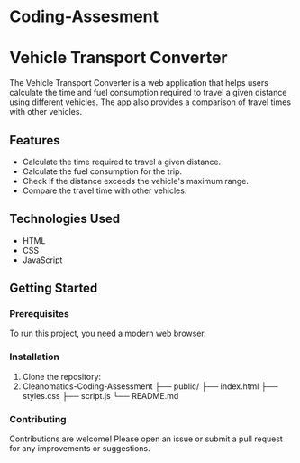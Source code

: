 # Coding-Assesment
# Vehicle Transport Converter

The Vehicle Transport Converter is a web application that helps users calculate the time and fuel consumption required to travel a given distance using different vehicles. The app also provides a comparison of travel times with other vehicles.

## Features

- Calculate the time required to travel a given distance.
- Calculate the fuel consumption for the trip.
- Check if the distance exceeds the vehicle's maximum range.
- Compare the travel time with other vehicles.

## Technologies Used

- HTML
- CSS
- JavaScript

## Getting Started

### Prerequisites

To run this project, you need a modern web browser.

### Installation

1. Clone the repository:
2. Cleanomatics-Coding-Assessment
  ├── public/
    ├── index.html
    ├── styles.css
    ├── script.js
    └── README.md

### Contributing
Contributions are welcome! Please open an issue or submit a pull request for any improvements or suggestions.
   
